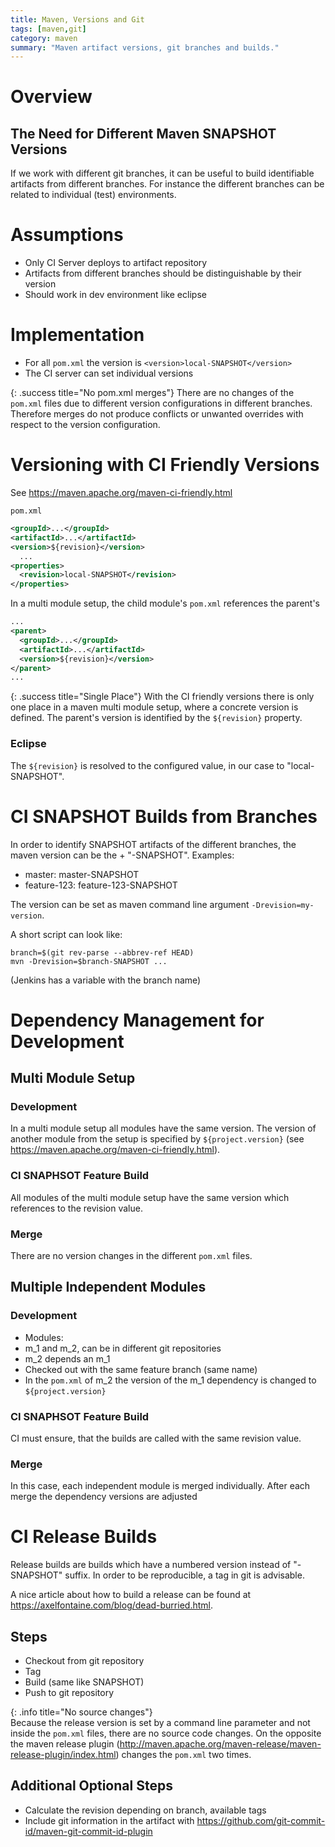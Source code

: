 ```yaml
---
title: Maven, Versions and Git
tags: [maven,git]
category: maven
summary: "Maven artifact versions, git branches and builds."
---
```


# Overview

## The Need for Different Maven SNAPSHOT Versions

If we work with different git branches, it can be useful to build identifiable artifacts from different branches. For instance 
the different branches can be related to individual (test) environments.

# Assumptions

* Only CI Server deploys to artifact repository
* Artifacts from different branches should be distinguishable by their version
* Should work in dev environment like eclipse

# Implementation

* For all `pom.xml` the version is `<version>local-SNAPSHOT</version>`
* The CI server can set individual versions

{: .success title="No pom.xml merges"} 
There are no changes of the `pom.xml` files due to different version configurations 
in different branches. Therefore merges do not produce conflicts or unwanted overrides with respect to the version configuration.

# Versioning with CI Friendly Versions

See <https://maven.apache.org/maven-ci-friendly.html>

`pom.xml`
~~~xml
<groupId>...</groupId>
<artifactId>...</artifactId>
<version>${revision}</version>
  ...
<properties>
  <revision>local-SNAPSHOT</revision>
</properties>
~~~

In a multi module setup, the child module's `pom.xml` references the parent's

~~~xml
...
<parent>
  <groupId>...</groupId>
  <artifactId>...</artifactId>
  <version>${revision}</version>
</parent>
...
~~~

{: .success title="Single Place"}
With the CI friendly versions there is only one place in a maven multi module setup, where 
a concrete version is defined. The parent's version is identified by the `${revision}` property. 


### Eclipse
The `${revision}` is resolved to the configured value, in our case to "local-SNAPSHOT".

# CI SNAPSHOT Builds from Branches

In order to identify SNAPSHOT artifacts of the different branches, the maven version can be the <name of the branch> + "-SNAPSHOT". 
Examples:

* master: master-SNAPSHOT
* feature-123: feature-123-SNAPSHOT

The version can be set as maven command line argument `-Drevision=my-version`. 

A short script can look like:
~~~
branch=$(git rev-parse --abbrev-ref HEAD)
mvn -Drevision=$branch-SNAPSHOT ...
~~~
(Jenkins has a variable with the branch name)

# Dependency Management for Development

## Multi Module Setup

### Development
In a multi module setup all modules have the same version. The version of another module from the setup is specified by `${project.version}` 
(see <https://maven.apache.org/maven-ci-friendly.html>).

### CI SNAPHSOT Feature Build
All modules of the multi module setup have the same version which references to the revision value. 

### Merge
There are no version changes in the different `pom.xml` files.

## Multiple Independent Modules

### Development

* Modules:
* m_1 and m_2, can be in different git repositories
* m_2 depends an m_1
* Checked out with the same feature branch (same name)
* In the `pom.xml` of m_2 the version of the m_1 dependency is changed to `${project.version}`

### CI SNAPHSOT Feature Build
CI must ensure, that the builds are called with the same revision value.

### Merge
In this case, each independent module is merged individually. After each merge the dependency versions are adjusted

# CI Release Builds

Release builds are builds which have a numbered version instead of "-SNAPSHOT" suffix. In order to be reproducible, a tag 
in git is advisable.

A nice article about how to build a release can be found at <https://axelfontaine.com/blog/dead-burried.html>.

## Steps
* Checkout from git repository
* Tag
* Build (same like SNAPSHOT)
* Push to git repository

{: .info title="No source changes"}  
Because the release version is set by a command line parameter and not inside the `pom.xml` files, there are no source code 
changes. On the opposite the maven release plugin (http://maven.apache.org/maven-release/maven-release-plugin/index.html) changes 
the `pom.xml` two times. 

## Additional Optional Steps
* Calculate the revision depending on branch, available tags
* Include git information in the artifact with <https://github.com/git-commit-id/maven-git-commit-id-plugin>


